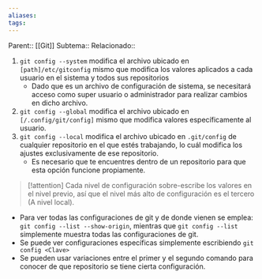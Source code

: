 ```yaml
---
aliases: 
tags:
---
```

Parent:: [[Git]]
Subtema:: 
Relacionado:: 

1. `git config --system` modifica el archivo ubicado en `[path]/etc/gitconfig` mismo que modifica los valores aplicados a cada usuario en el sistema y todos sus repositorios
	- Dado que es un archivo de configuración de sistema, se necesitará acceso como super usuario o administrador para realizar cambios en dicho archivo. 
2. `git config --global` modifica el archivo ubicado en `[/.config/git/config]` mismo que modifica valores específicamente al usuario. 
3. `git config --local` modifica el archivo ubicado en `.git/config` de cualquier repositorio en el que estés trabajando, lo cuál modifica los ajustes exclusivamente de ese repositorio. 
	- Es necesario que te encuentres dentro de un repositorio para que esta opción funcione propiamente. 

> [!attention]
> Cada nivel de configuración sobre-escribe los valores en el nivel previo, así que el nivel más alto de configuración es el tercero (A nivel local). 

- Para ver todas las configuraciones de git y de donde vienen se emplea: `git config --list --show-origin`, mientras que `git config --list` simplemente muestra todas las configuraciones de git. 
- Se puede ver configuraciones específicas simplemente escribiendo `git config <Clave>`
- Se pueden usar variaciones entre el primer y el segundo comando para conocer de que repositorio se tiene cierta configuración. 